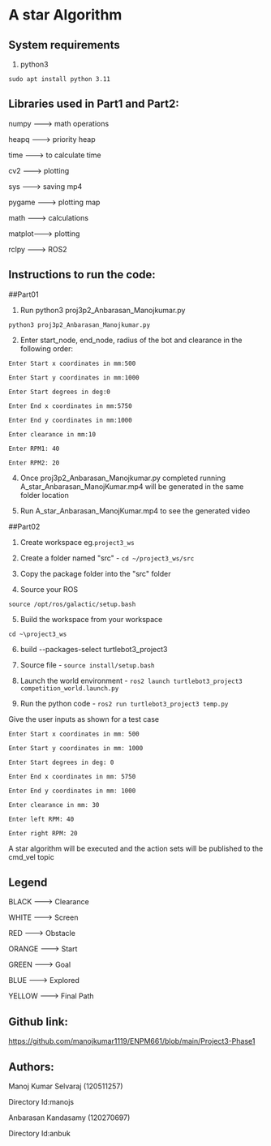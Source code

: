 # A star Algorithm

## System requirements

1. python3

`sudo apt install python 3.11`

## Libraries used in Part1 and Part2:

numpy  ---> math operations

heapq  ---> priority heap

time   ---> to calculate time

cv2    ---> plotting

sys    ---> saving mp4

pygame ---> plotting map

math   ---> calculations

matplot---> plotting

rclpy  ---> ROS2

## Instructions to run the code:

##Part01

1. Run python3 proj3p2_Anbarasan_Manojkumar.py

`python3 proj3p2_Anbarasan_Manojkumar.py`

2. Enter start_node, end_node, radius of the bot and clearance in the following order:

`Enter Start x coordinates in mm:500`

`Enter Start y coordinates in mm:1000`

`Enter Start degrees in deg:0`

`Enter End x coordinates in mm:5750`

`Enter End y coordinates in mm:1000`

`Enter clearance in mm:10`

`Enter RPM1: 40`

`Enter RPM2: 20`

4. Once proj3p2_Anbarasan_Manojkumar.py completed running A_star_Anbarasan_ManojKumar.mp4 will be generated in the same folder location

5. Run A_star_Anbarasan_ManojKumar.mp4 to see the generated video

##Part02

1. Create workspace eg.`project3_ws`

2. Create a folder named "src" - `cd ~/project3_ws/src`

3. Copy the package folder into the "src" folder

4. Source your ROS  

`source /opt/ros/galactic/setup.bash`

5. Build the workspace from your workspace

`cd ~\project3_ws`

6. build --packages-select turtlebot3_project3

7. Source file - `source install/setup.bash`

8. Launch the world environment - `ros2 launch turtlebot3_project3 competition_world.launch.py`

9. Run the python code - `ros2 run turtlebot3_project3 temp.py`

Give the user inputs as shown for a test case

`Enter Start x coordinates in mm: 500`

`Enter Start y coordinates in mm: 1000`

`Enter Start degrees in deg: 0`

`Enter End x coordinates in mm: 5750`

`Enter End y coordinates in mm: 1000`

`Enter clearance in mm: 30`

`Enter left RPM: 40`

`Enter right RPM: 20`

A star algorithm will be executed and the action sets will be published to the cmd_vel topic

## Legend

BLACK             --->          Clearance

WHITE             --->          Screen

RED               --->          Obstacle

ORANGE            --->          Start

GREEN             --->          Goal

BLUE              --->          Explored

YELLOW            --->          Final Path

## Github link:

https://github.com/manojkumar1119/ENPM661/blob/main/Project3-Phase1

## Authors:

Manoj Kumar Selvaraj (120511257) 

Directory Id:manojs


Anbarasan Kandasamy  (120270697) 

Directory Id:anbuk
